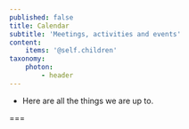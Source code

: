 ```yaml
---
published: false
title: Calendar
subtitle: 'Meetings, activities and events'
content:
    items: '@self.children'
taxonomy:
    photon:
        - header
---
```


- Here are all the things we are up to.

===
